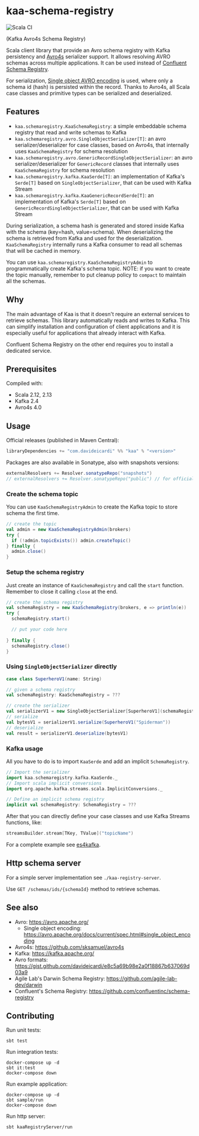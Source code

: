 # kaa-schema-registry

![Scala CI](https://github.com/davideicardi/kaa/workflows/Scala%20CI/badge.svg)

(Kafka Avro4s Schema Registry)

Scala client library that provide an Avro schema registry with Kafka persistency and [Avro4s](https://github.com/sksamuel/avro4s) serializer support.
It allows resolving AVRO schemas across multiple applications. It can be used instead of [Confluent Schema Registry](https://github.com/confluentinc/schema-registry).

For serialization, [Single object AVRO encoding](https://avro.apache.org/docs/current/spec.html#single_object_encoding) is used, where only a schema id (hash) is persisted within the record.
Thanks to Avro4s, all Scala case classes and primitive types can be serialized and deserialized. 

## Features

- `kaa.schemaregistry.KaaSchemaRegistry`: a simple embeddable schema registry that read and write schemas to Kafka
- `kaa.schemaregistry.avro.SingleObjectSerializer[T]`: an avro serializer/deserializer for case classes, based on Avro4s, that internally uses `KaaSchemaRegistry` for schema resolution
- `kaa.schemaregistry.avro.GenericRecordSingleObjectSerializer`: an avro serializer/deserializer for `GenericRecord` classes that internally uses `KaaSchemaRegistry` for schema resolution
- `kaa.schemaregistry.kafka.KaaSerde[T]`: an implementation of Kafka's `Serde[T]` based on `SingleObjectSerializer`, that can be used with Kafka Stream
- `kaa.schemaregistry.kafka.KaaGenericRecordSerde[T]`: an implementation of Kafka's `Serde[T]` based on `GenericRecordSingleObjectSerializer`, that can be used with Kafka Stream

During serialization, a schema hash is generated and stored inside Kafka with the schema (key=hash, value=schema).
When deserializing the schema is retrieved from Kafka and used for the deserialization.
`KaaSchemaRegistry` internally runs a Kafka consumer to read all schemas that will be cached in memory.

You can use `kaa.schemaregistry.KaaSchemaRegistryAdmin` to programmatically create Kafka's schema topic.
NOTE: if you want to create the topic manually, remember to put cleanup policy to `compact` to maintain all the schemas.

## Why

The main advantage of Kaa is that it doesn't require an external services to retrieve schemas. 
This library automatically reads and writes to Kafka. This can simplify installation and configuration of client applications
and it is especially useful for applications that already interact with Kafka.

Confluent Schema Registry on the other end requires you to install a dedicated service.

## Prerequisites

Compiled with:

- Scala 2.12, 2.13
- Kafka 2.4
- Avro4s 4.0

## Usage

Official releases (published in Maven Central):

```sbt
libraryDependencies += "com.davideicardi" %% "kaa" % "<version>"
```

Packages are also available in Sonatype, also with snapshots versions:

```sbt
externalResolvers += Resolver.sonatypeRepo("snapshots")
// externalResolvers += Resolver.sonatypeRepo("public") // for official releases
```

### Create the schema topic

You can use `KaaSchemaRegistryAdmin` to create the Kafka topic to store schema the first time.

```scala
// create the topic
val admin = new KaaSchemaRegistryAdmin(brokers)
try {
  if (!admin.topicExists()) admin.createTopic()
} finally {
  admin.close()
}
```

### Setup the schema registry

Just create an instance of `KaaSchemaRegistry` and call the `start` function.
Remember to close it calling `close` at the end.

```scala
// create the schema registry
val schemaRegistry = new KaaSchemaRegistry(brokers, e => println(e))
try {
  schemaRegistry.start()

  // put your code here
  
} finally {
  schemaRegistry.close()
}
```

### Using `SingleObjectSerializer` directly

```scala
case class SuperheroV1(name: String)

// given a schema registry
val schemaRegistry: KaaSchemaRegistry = ???

// create the serializer
val serializerV1 = new SingleObjectSerializer[SuperheroV1](schemaRegistry)
// serialize
val bytesV1 = serializerV1.serialize(SuperheroV1("Spiderman"))
// deserialize
val result = serializerV1.deserialize(bytesV1)
```

### Kafka usage

All you have to do is to import `KaaSerde` and add an implicit `SchemaRegistry`.

```scala
// Import the serializer
import kaa.schemaregistry.kafka.KaaSerde._
// Import scala implicit conversions
import org.apache.kafka.streams.scala.ImplicitConversions._

// Define an implicit schema registry
implicit val schemaRegistry: SchemaRegistry = ???
```

After that you can directly define your case classes and use Kafka Streams functions, like:

```scala
streamsBuilder.stream[TKey, TValue]("topicName")
```

For a complete example see [es4kafka](https://github.com/davideicardi/es4kafka).

## Http schema server

For a simple server implementation see `./kaa-registry-server`.

Use `GET /schemas/ids/{schemaId}` method to retrieve schemas. 

## See also

- Avro: https://avro.apache.org/
  - Single object encoding: https://avro.apache.org/docs/current/spec.html#single_object_encoding
- Avro4s: https://github.com/sksamuel/avro4s
- Kafka: https://kafka.apache.org/
- Avro formats: https://gist.github.com/davideicardi/e8c5a69b98e2a0f18867b637069d03a9
- Agile Lab's Darwin Schema Registry: https://github.com/agile-lab-dev/darwin
- Confluent's Schema Registry: https://github.com/confluentinc/schema-registry

## Contributing

Run unit tests:

```
sbt test
```

Run integration tests:

```
docker-compose up -d
sbt it:test
docker-compose down
```

Run example application:

```
docker-compose up -d
sbt sample/run
docker-compose down
```

Run http server:

```
sbt kaaRegistryServer/run
```